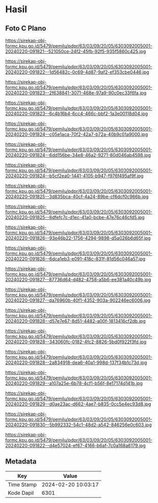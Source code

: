 # Hasil

## Foto C Plano

https://sirekap-obj-formc.kpu.go.id/5479/pemilu/pdpr/63/03/09/20/05/6303092005001-20240220-091821--521050ce-24f2-45fb-92f5-935f5860c425.jpg

https://sirekap-obj-formc.kpu.go.id/5479/pemilu/pdpr/63/03/09/20/05/6303092005001-20240220-091822--1d56482c-0c69-4d87-9af2-ef353cbe0446.jpg

https://sirekap-obj-formc.kpu.go.id/5479/pemilu/pdpr/63/03/09/20/05/6303092005001-20240220-091823--2f638841-3071-468e-97a9-90c0ec33f6fa.jpg

https://sirekap-obj-formc.kpu.go.id/5479/pemilu/pdpr/63/03/09/20/05/6303092005001-20240220-091823--6c4b16b4-6cc4-466c-bbf2-1a3e00118d04.jpg

https://sirekap-obj-formc.kpu.go.id/5479/pemilu/pdpr/63/03/09/20/05/6303092005001-20240220-091824--c05e1aca-70f2-42a7-b72a-40b9c01a9000.jpg

https://sirekap-obj-formc.kpu.go.id/5479/pemilu/pdpr/63/03/09/20/05/6303092005001-20240220-091824--6dd156be-34e8-46a2-9271-80d046ab4598.jpg

https://sirekap-obj-formc.kpu.go.id/5479/pemilu/pdpr/63/03/09/20/05/6303092005001-20240220-091824--b5cf2ea0-1441-4105-b947-f976f495af9f.jpg

https://sirekap-obj-formc.kpu.go.id/5479/pemilu/pdpr/63/03/09/20/05/6303092005001-20240220-091825--3d835bca-40cf-4a24-89be-cf6dcf0c966b.jpg

https://sirekap-obj-formc.kpu.go.id/5479/pemilu/pdpr/63/03/09/20/05/6303092005001-20240220-091825--8dfefc7c-d1ec-41a0-bcbe-47e76c46cfd5.jpg

https://sirekap-obj-formc.kpu.go.id/5479/pemilu/pdpr/63/03/09/20/05/6303092005001-20240220-091826--93e46b22-1756-4294-9898-d5a026b6d65f.jpg

https://sirekap-obj-formc.kpu.go.id/5479/pemilu/pdpr/63/03/09/20/05/6303092005001-20240220-091826--6dca1eb3-e091-418c-831f-81d56c046a57.jpg

https://sirekap-obj-formc.kpu.go.id/5479/pemilu/pdpr/63/03/09/20/05/6303092005001-20240220-091827--87736d64-d482-4758-a5b6-ee381a40c49b.jpg

https://sirekap-obj-formc.kpu.go.id/5479/pemilu/pdpr/63/03/09/20/05/6303092005001-20240220-091827--da76960b-40f1-4352-903a-902246ec6006.jpg

https://sirekap-obj-formc.kpu.go.id/5479/pemilu/pdpr/63/03/09/20/05/6303092005001-20240220-091828--d57e7e67-8d51-4482-a00f-1813416cf2db.jpg

https://sirekap-obj-formc.kpu.go.id/5479/pemilu/pdpr/63/03/09/20/05/6303092005001-20240220-091828--343060fc-0182-4fc2-8826-5bd0f922f3fd.jpg

https://sirekap-obj-formc.kpu.go.id/5479/pemilu/pdpr/63/03/09/20/05/6303092005001-20240220-091828--2a834918-dea6-40a1-998d-137f34b1c73d.jpg

https://sirekap-obj-formc.kpu.go.id/5479/pemilu/pdpr/63/03/09/20/05/6303092005001-20240220-091829--a107a25e-6b78-4cf1-b56f-8e17174d141b.jpg

https://sirekap-obj-formc.kpu.go.id/5479/pemilu/pdpr/63/03/09/20/05/6303092005001-20240220-091829--d0ae23ac-d662-4ae7-b835-0cc5e4ec93d8.jpg

https://sirekap-obj-formc.kpu.go.id/5479/pemilu/pdpr/63/03/09/20/05/6303092005001-20240220-091830--5b992332-54c1-48d2-a542-846256e0c603.jpg

https://sirekap-obj-formc.kpu.go.id/5479/pemilu/pdpr/63/03/09/20/05/6303092005001-20240220-091822--d4e57024-ef67-4166-b6af-7c0a168a6179.jpg


## Metadata

| Key        | Value               |
| ---------- | ------------------- |
| Time Stamp | 2024-02-20 10:03:17 |
| Kode Dapil | 6301                |



